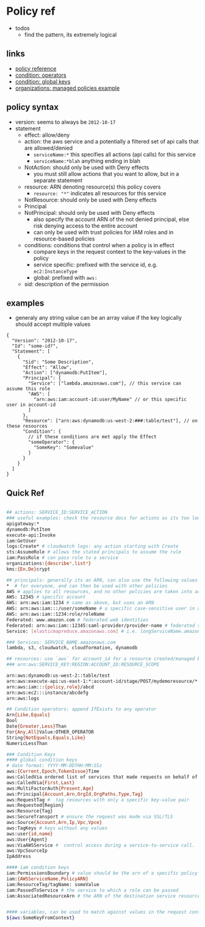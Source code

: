 # Policy ref

- todos
  - find the pattern, its extremely logical

## links

- [policy reference](https://docs.aws.amazon.com/IAM/latest/UserGuide/reference_policies_elements.html)
- [condition: operators](https://docs.aws.amazon.com/IAM/latest/UserGuide/reference_policies_elements_condition_operators.html)
- [condition: global keys](https://docs.aws.amazon.com/IAM/latest/UserGuide/reference_policies_condition-keys.html)
- [organizations: managed policies example](https://docs.aws.amazon.com/organizations/latest/userguide/orgs_manage_policies_example-scps.html)

## policy syntax

- version: seems to always be `2012-10-17`
- statement
  - effect: allow/deny
  - action: the aws service and a potentially a filtered set of api calls that are allowed/denied
    - `serviceName:*` this specifies all actions (api calls) for this service
    - `serviceName:*blah` anything ending in blah
  - NotAction: should only be used with Deny effects
    - you must still allow actions that you want to allow, but in a separate statement
  - resource: ARN denoting resource(s) this policy covers
    - `resource: "*"` indicates all resources for this service
  - NotResource: should only be used with Deny effects
  - Principal
  - NotPrincipal: should only be used with Deny effects
    - also specify the account ARN of the not denied principal, else risk denying access to the entire account
    - can only be used with trust policies for IAM roles and in resource-based policies
  - conditions: conditions that control when a policy is in effect
    - compare keys in the request context to the key-values in the policy
    - service specific: prefixed with the service id, e.g. `ec2:InstanceType`
    - global: prefixed with `aws:`
  - sid: description of the permission

## examples

- generaly any string value can be an array value if the key logically should accept multiple values

```jsonc
{
  "Version": "2012-10-17",
  "Id": "some-id?",
  "Statement": [
    {
      "Sid": "Some Description",
      "Effect": "Allow",
      "Action": ["dynamodb:PutItem"],
      "Principal": {
        "Service": ["lambda.amazonaws.com"], // this service can assume this role
        "AWS": [
          "arn:aws:iam:account-id:user/MyName" // or this specific user in account-id
        ]
      },
      "Resource": ["arn:aws:dynamodb:us-west-2:###:table/test"], // on these resources
      "Condition": {
        // if these conditions are met apply the Effect
        "someOperator": {
          "SomeKey": "Somevalue"
        }
      }
    }
  ]
}
```

## Quick Ref

```sh

## actions: SERVICE_ID:SERVICE_ACTION
### useful examples: check the resource docs for actions as its too long to capture here
apigateway:*
dynamodb:PutItem
execute-api:Invoke
iam:GetUser
logs:Create* # cloudwatch logs: any action starting with Create
sts:AssumeRole # allows the stated principals to assume the rule
iam:PassRole # can pass role to a service
organizations:{describe*,list*}
kms:{En,De}crypt

## principals: generally its an ARN, can also use the following values
*  # for everyone, and can then be used with other policies
AWS # applies to all resources, and no other policies are taken into account
AWS: 12345 # specific account
AWS: arn:aws:iam:1234 # same as above, but uses an ARN
AWS: arn:aws:iam:::/user/someName # a specific case-sensitive user in an account
AWS: arn:aws:iam::1234:role/roleName
Federated: www.amazon.com # federated web identities
Federated: arn:aws:iam::12345:saml-provider/provider-name # federated saml providers
Service: [elasticmapreduce.amazonaws.com] # i.e. longServiceName.amazonaws.com

### Services: SERVICE_NAME.amazonaws.com
lambda, s3, cloudwatch, cloudformation, dynamodb

## resources: use `aws` for account_id for a resource created/managed by aws
### arn:aws:SERVICE_KEY:REGION:ACCOUNT_ID:RESOURCE_SCOPE

arn:aws:dynamodb:us-west-2::table/test
arn:aws:execute-api:us-east-1:*:account-id/stage/POST/mydemoresource/*
arn:aws:iam:::{policy,role}/abcd
arn:aws:ec2:::instance/abcdefg
arn:aws:logs

## Condition operators: append IfExists to any operator
Arn{Like,Equals}
Bool
Date{Greater,Less}Than
For{Any,All}Value:OTHER_OPERATOR
String{NotEquals,Equals,Like}
NumericLessThan

### Condition Keys
#### global condition keys
# date format: YYYY-MM-DDTHH:MM:SSz
aws:{Current,Epoch,TokenIssue}Time
aws:CalledVia ordered list of services that made requests on behalf of a user
aws:CalledVia{First,Last}
aws:MultiFactorAuth{Present,Age}
aws:Principal{Account,Arn,OrgId,OrgPaths,Type,Tag}
aws:RequestTag #  tag resources with only a specific key-value pair
aws:Requested{Region}
aws:Resource{Tag}
aws:SecureTransport # ensure the request was made via SSL/TLS
aws:Source{Account,Arn,Ip,Vpc,Vpce}
aws:TagKeys # keys without any values
aws:user{id,name}
aws:User{Agent}
aws:ViaAWSService #  control access during a service-to-service call.
aws:VpcSourceIp
IpAddress

#### iam condition keys
iam:PermissionsBoundary # value should be the arn of a specific policy
iam:{AWSServiceName,PolicyARN}
iam:ResourceTag/tagName: someValue
iam:PassedToService # the service to which a role can be passed
iam:AssociatedResourceArn # the ARN of the destination service resource that a role can be associated with


#### variables, can be used to match against values in the request context
${aws:SomeKeyFromContext}
```
